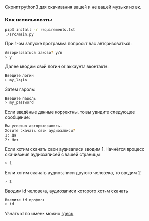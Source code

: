 Скрипт python3 для скачивания вашей и не вашей музыки из вк.

### Как использовать:

```bash
pip3 install -r requirements.txt
./src/main.py
```
При 1-ом запуске программа попросит вас авторизоваться:
```bash
Авторизоваться заново? y/n
> y
```
Далее вводим свой логин от аккаунта вконтакте:
```bash
Введите логин
> my_login 
```
Затем пароль:
```bash
Введите пароль
> my_password
```
Если введёные данные корректны, то вы увидите следующее сообщение:
```bash
Вы успешно авторизовались.
Хотите скачать свои аудиозаписи?
1: Да
2: Нет
```
Если хотим скачать свои аудизаписи вводим 1. Начнётся процесс скачивания аудиозаписей с вашей страницы
```bash
> 1
```
Если хотим скачать аудиозаписи другого человека, то вводим 2
```bash
> 2
```
Вводим id человека, аудиозаписи которого хотим скачать
```bash
Введите id профиля
> id
```
Узнать id по имени можно [здесь](http://regvk.com/id/)
